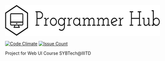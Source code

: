 <img src="./images/logo/logo_black.png" width="600" height="100">

[![Code Climate](https://codeclimate.com/github/programmer-hub/programmer-hub.github.io/badges/gpa.svg)][1]
[![Issue Count](https://codeclimate.com/github/programmer-hub/programmer-hub.github.io/badges/issue_count.svg)][2]

Project for Web UI Course SYBTech@IIITD

[1]:https://codeclimate.com/github/programmer-hub/programmer-hub.github.io
[2]:https://codeclimate.com/github/programmer-hub/programmer-hub.github.io
